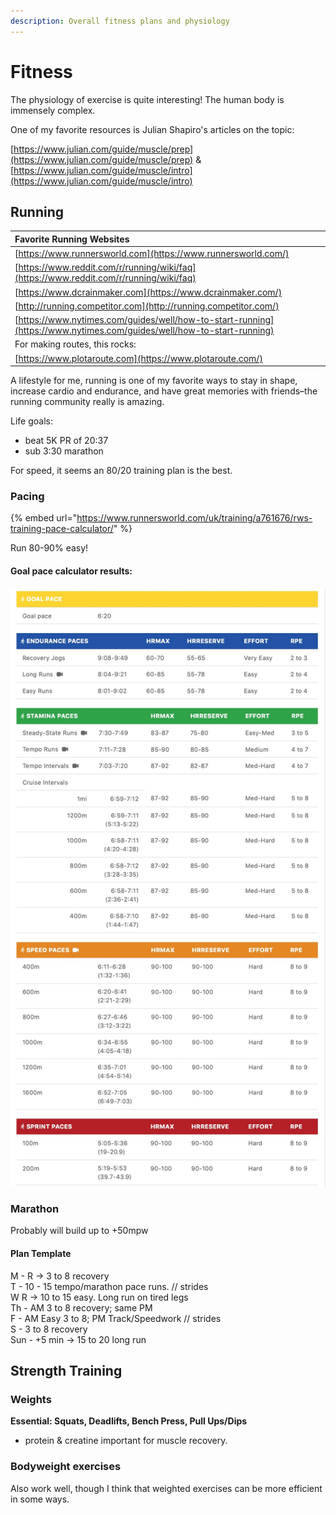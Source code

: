 ```yaml
---
description: Overall fitness plans and physiology
---
```


# Fitness

The physiology of exercise is quite interesting! The human body is immensely complex. 

One of my favorite resources is Julian Shapiro's articles on the topic:

[https://www.julian.com/guide/muscle/prep](https://www.julian.com/guide/muscle/prep) & [https://www.julian.com/guide/muscle/intro](https://www.julian.com/guide/muscle/intro)

## Running

| Favorite Running Websites  |
| :--- |
| [https://www.runnersworld.com](https://www.runnersworld.com/) |
| [https://www.reddit.com/r/running/wiki/faq](https://www.reddit.com/r/running/wiki/faq) |
| [https://www.dcrainmaker.com](https://www.dcrainmaker.com/) |
| [http://running.competitor.com](http://running.competitor.com/) |
| [https://www.nytimes.com/guides/well/how-to-start-running](https://www.nytimes.com/guides/well/how-to-start-running) |
| For making routes, this rocks: |
| [https://www.plotaroute.com](https://www.plotaroute.com/) |

A lifestyle for me, running is one of my favorite ways to stay in shape, increase cardio and endurance, and have great memories with  friends–the running community really is amazing. 

Life goals: 

* beat 5K PR of 20:37
* sub 3:30 marathon

For speed, it seems an 80/20 training plan is the best. 

### Pacing

{% embed url="https://www.runnersworld.com/uk/training/a761676/rws-training-pace-calculator/" %}

Run 80-90% easy! 

####  Goal pace calculator results: 

![](../.gitbook/assets/race-pacing%20%281%29.jpg)

### Marathon

Probably will build up to +50mpw

#### Plan Template

M - R → 3 to 8 recovery  
T -  10 - 15 tempo/marathon pace runs. // strides  
W   R → 10 to 15 easy. Long run on tired legs  
Th - AM 3 to 8 recovery; same PM  
F - AM Easy 3 to 8; PM Track/Speedwork // strides  
S - 3 to 8 recovery  
Sun - +5 min → 15 to 20 long run



## Strength Training

### Weights

**Essential: Squats, Deadlifts, Bench Press, Pull Ups/Dips**

+ protein & creatine important for muscle recovery.

### Bodyweight exercises

Also work well, though I think that weighted exercises can be more efficient in some ways. 





